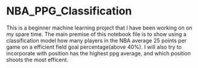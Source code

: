 # NBA_PPG_Classification
This is a beginner machine learning project that I have been working on on my spare time. 
The main premise of this notebook file is to show using a classification model how many players in the NBA average 25 points per game on a efficient field goal percentage(above 40%). 
I will also try to incorporate with position has the highest ppg average, and which position shoots the most efficent.
